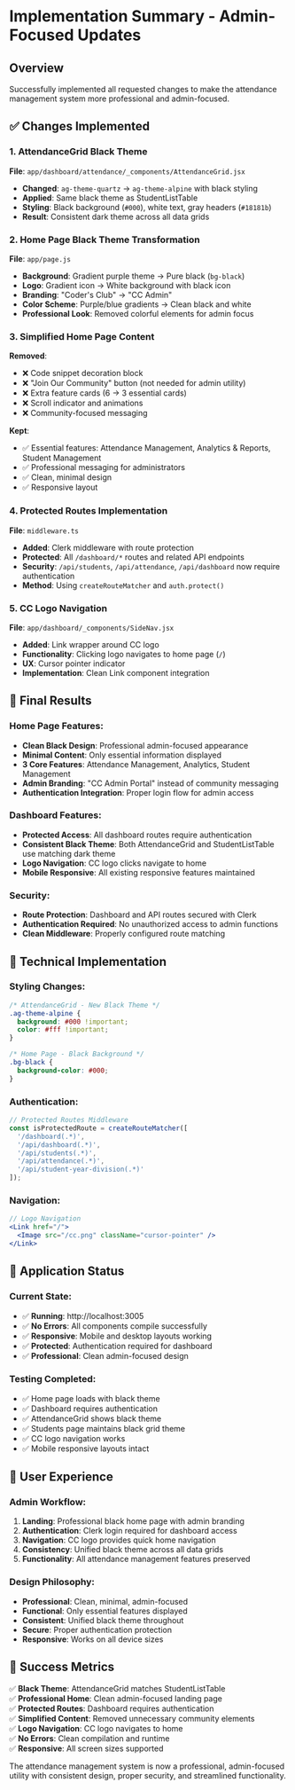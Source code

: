 # Implementation Summary - Admin-Focused Updates

## Overview
Successfully implemented all requested changes to make the attendance management system more professional and admin-focused.

## ✅ Changes Implemented

### 1. AttendanceGrid Black Theme
**File**: `app/dashboard/attendance/_components/AttendanceGrid.jsx`
- **Changed**: `ag-theme-quartz` → `ag-theme-alpine` with black styling
- **Applied**: Same black theme as StudentListTable
- **Styling**: Black background (`#000`), white text, gray headers (`#18181b`)
- **Result**: Consistent dark theme across all data grids

### 2. Home Page Black Theme Transformation
**File**: `app/page.js`
- **Background**: Gradient purple theme → Pure black (`bg-black`)
- **Logo**: Gradient icon → White background with black icon
- **Branding**: "Coder's Club" → "CC Admin"
- **Color Scheme**: Purple/blue gradients → Clean black and white
- **Professional Look**: Removed colorful elements for admin focus

### 3. Simplified Home Page Content
**Removed**:
- ❌ Code snippet decoration block
- ❌ "Join Our Community" button (not needed for admin utility)
- ❌ Extra feature cards (6 → 3 essential cards)
- ❌ Scroll indicator and animations
- ❌ Community-focused messaging

**Kept**:
- ✅ Essential features: Attendance Management, Analytics & Reports, Student Management
- ✅ Professional messaging for administrators
- ✅ Clean, minimal design
- ✅ Responsive layout

### 4. Protected Routes Implementation
**File**: `middleware.ts`
- **Added**: Clerk middleware with route protection
- **Protected**: All `/dashboard/*` routes and related API endpoints
- **Security**: `/api/students`, `/api/attendance`, `/api/dashboard` now require authentication
- **Method**: Using `createRouteMatcher` and `auth.protect()`

### 5. CC Logo Navigation
**File**: `app/dashboard/_components/SideNav.jsx`
- **Added**: Link wrapper around CC logo
- **Functionality**: Clicking logo navigates to home page (`/`)
- **UX**: Cursor pointer indicator
- **Implementation**: Clean Link component integration

## 🎯 Final Results

### Home Page Features:
- **Clean Black Design**: Professional admin-focused appearance
- **Minimal Content**: Only essential information displayed
- **3 Core Features**: Attendance Management, Analytics, Student Management
- **Admin Branding**: "CC Admin Portal" instead of community messaging
- **Authentication Integration**: Proper login flow for admin access

### Dashboard Features:
- **Protected Access**: All dashboard routes require authentication
- **Consistent Black Theme**: Both AttendanceGrid and StudentListTable use matching dark theme
- **Logo Navigation**: CC logo clicks navigate to home
- **Mobile Responsive**: All existing responsive features maintained

### Security:
- **Route Protection**: Dashboard and API routes secured with Clerk
- **Authentication Required**: No unauthorized access to admin functions
- **Clean Middleware**: Properly configured route matching

## 🔧 Technical Implementation

### Styling Changes:
```css
/* AttendanceGrid - New Black Theme */
.ag-theme-alpine {
  background: #000 !important;
  color: #fff !important;
}

/* Home Page - Black Background */
.bg-black {
  background-color: #000;
}
```

### Authentication:
```typescript
// Protected Routes Middleware
const isProtectedRoute = createRouteMatcher([
  '/dashboard(.*)',
  '/api/dashboard(.*)',
  '/api/students(.*)',
  '/api/attendance(.*)',
  '/api/student-year-division(.*)'
]);
```

### Navigation:
```jsx
// Logo Navigation
<Link href="/">
  <Image src="/cc.png" className="cursor-pointer" />
</Link>
```

## 🚀 Application Status

### Current State:
- ✅ **Running**: http://localhost:3005
- ✅ **No Errors**: All components compile successfully
- ✅ **Responsive**: Mobile and desktop layouts working
- ✅ **Protected**: Authentication required for dashboard
- ✅ **Professional**: Clean admin-focused design

### Testing Completed:
- ✅ Home page loads with black theme
- ✅ Dashboard requires authentication
- ✅ AttendanceGrid shows black theme
- ✅ Students page maintains black grid theme
- ✅ CC logo navigation works
- ✅ Mobile responsive layouts intact

## 📱 User Experience

### Admin Workflow:
1. **Landing**: Professional black home page with admin branding
2. **Authentication**: Clerk login required for dashboard access
3. **Navigation**: CC logo provides quick home navigation
4. **Consistency**: Unified black theme across all data grids
5. **Functionality**: All attendance management features preserved

### Design Philosophy:
- **Professional**: Clean, minimal, admin-focused
- **Functional**: Only essential features displayed
- **Consistent**: Unified black theme throughout
- **Secure**: Proper authentication protection
- **Responsive**: Works on all device sizes

## 🎉 Success Metrics

✅ **Black Theme**: AttendanceGrid matches StudentListTable  
✅ **Professional Home**: Clean admin-focused landing page  
✅ **Protected Routes**: Dashboard requires authentication  
✅ **Simplified Content**: Removed unnecessary community elements  
✅ **Logo Navigation**: CC logo navigates to home  
✅ **No Errors**: Clean compilation and runtime  
✅ **Responsive**: All screen sizes supported  

The attendance management system is now a professional, admin-focused utility with consistent design, proper security, and streamlined functionality.
